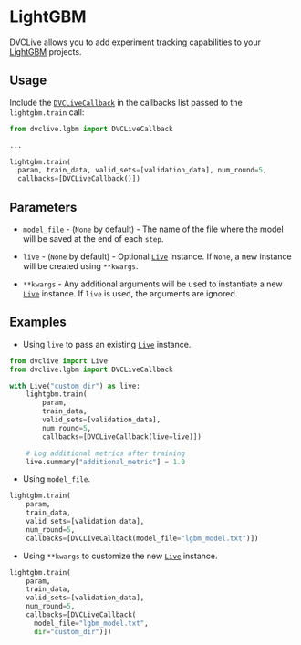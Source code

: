 # LightGBM

DVCLive allows you to add experiment tracking capabilities to your
[LightGBM](https://lightgbm.readthedocs.io/en/latest/) projects.

## Usage

Include the
[`DVCLiveCallback`](https://github.com/iterative/dvclive/blob/main/src/dvclive/lgbm.py)
in the callbacks list passed to the `lightgbm.train` call:

```python
from dvclive.lgbm import DVCLiveCallback

...

lightgbm.train(
  param, train_data, valid_sets=[validation_data], num_round=5,
  callbacks=[DVCLiveCallback()])
```

## Parameters

- `model_file` - (`None` by default) - The name of the file where the model will
  be saved at the end of each `step`.

- `live` - (`None` by default) - Optional [`Live`] instance. If `None`, a new
  instance will be created using `**kwargs`.

- `**kwargs` - Any additional arguments will be used to instantiate a new
  [`Live`] instance. If `live` is used, the arguments are ignored.

## Examples

- Using `live` to pass an existing [`Live`] instance.

```python
from dvclive import Live
from dvclive.lgbm import DVCLiveCallback

with Live("custom_dir") as live:
    lightgbm.train(
        param,
        train_data,
        valid_sets=[validation_data],
        num_round=5,
        callbacks=[DVCLiveCallback(live=live)])

    # Log additional metrics after training
    live.summary["additional_metric"] = 1.0
```

- Using `model_file`.

```python
lightgbm.train(
    param,
    train_data,
    valid_sets=[validation_data],
    num_round=5,
    callbacks=[DVCLiveCallback(model_file="lgbm_model.txt")])
```

- Using `**kwargs` to customize the new [`Live`] instance.

```python
lightgbm.train(
    param,
    train_data,
    valid_sets=[validation_data],
    num_round=5,
    callbacks=[DVCLiveCallback(
      model_file="lgbm_model.txt",
      dir="custom_dir")])
```

[`live`]: /docs/dvclive/api-reference/live
